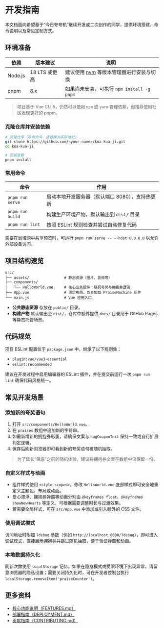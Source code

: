 # 开发指南

本文档面向希望基于“今日夸夸机”继续开发或二次创作的同学，提供环境搭建、命令说明以及常见定制方式。

## 环境准备

| 依赖 | 版本建议 | 说明 |
| --- | --- | --- |
| Node.js | 18 LTS 或更高 | 建议使用 [nvm](https://github.com/nvm-sh/nvm) 等版本管理器进行安装与切换 |
| pnpm | 8.x | 如果尚未安装，可执行 `npm install -g pnpm` |

> 项目基于 Vue CLI 5，仍然可以使用 `npm` 或 `yarn` 管理依赖，但推荐使用社区表现更好的 pnpm。

### 克隆仓库并安装依赖

```bash
# 克隆仓库（示例命令，请替换为实际地址）
git clone https://github.com/<your-name>/kua-kua-ji.git
cd kua-kua-ji

# 安装依赖
pnpm install
```

### 常用命令

| 命令 | 作用 |
| --- | --- |
| `pnpm run serve` | 启动本地开发服务器（默认端口 8080），支持热更新 |
| `pnpm run build` | 构建生产环境产物，默认输出到 `dist/` 目录 |
| `pnpm run lint` | 按照 ESLint 规则检查并尝试自动修复代码 |

需要在局域网中共享预览时，可运行 `pnpm run serve -- --host 0.0.0.0` 以允许外部设备访问。

## 项目结构速览

```text
src/
├── assets/                # 静态资源（图片、音频等）
├── components/
│   └── HelloWorld.vue     # 核心业务组件：随机夸奖与拥抱券逻辑
├── App.vue                # 顶层布局，负责加载 PraiseMachine 组件
└── main.js                # Vue 应用入口
```

- **公共静态资源** 存放在 `public/` 目录。
- **构建产物** 默认输出至 `dist/`，仓库中额外提供 `docs/` 目录用于 GitHub Pages 等静态托管场景。

## 代码规范

项目 ESLint 配置位于 `package.json` 中，继承了以下规则集：

- `plugin:vue/vue3-essential`
- `eslint:recommended`

建议在开发过程中启用编辑器的 ESLint 插件，并在提交前运行一次 `pnpm run lint` 确保代码风格统一。

## 常见开发场景

### 添加新的夸奖语句

1. 打开 `src/components/HelloWorld.vue`。
2. 在 `praises` 数组中追加新的字符串。
3. 如需新增新的拥抱券彩蛋，请确保文案与 `hugCouponText` 保持一致或自行扩展判定逻辑。
4. 保存后刷新浏览器即可看到新的夸奖语句被随机抽取。

> 为了延长“保底”之前的随机体验，建议将拥抱券文案在数组中仅保留一份。

### 自定义样式与动画

- 组件样式使用 `<style scoped>`，修改 `HelloWorld.vue` 底部样式即可安全地重定义主题色、布局或动画。
- 爱心漂浮、拥抱券弹窗等动画分别由 `@keyframes float`、`@keyframes showNewHearts` 等定义，可根据需要调整时长与过渡效果。
- 若需要全局样式，可在 `src/App.vue` 中添加或引入额外的 CSS 文件。

### 使用调试模式

访问地址时附加 `?debug` 参数（例如 `http://localhost:8080/?debug`），即可进入调试模式，直接展示拥抱券并跳过随机抽取，便于验证弹窗和动画。

### 本地数据持久化

刷新次数使用 `localStorage` 记忆。如果在隐身模式或受限环境下出现异常，请留意浏览器的隐私设置；需要关闭持久化时，可在开发者控制台执行 `localStorage.removeItem('praiseCounter')`。

## 更多资料

- [核心功能说明（FEATURES.md）](FEATURES.md)
- [部署指南（DEPLOYMENT.md）](DEPLOYMENT.md)
- [贡献指南（CONTRIBUTING.md）](CONTRIBUTING.md)
